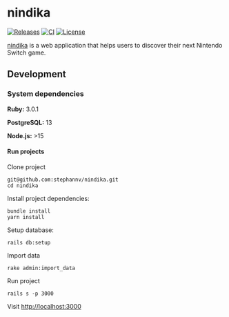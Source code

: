 # nindika
[![Releases](https://img.shields.io/github/v/release/stephannv/nindika)](https://github.com/stephannv/nindika/releases) 
[![CI](https://github.com/stephannv/nindika/actions/workflows/ci.yml/badge.svg?branch=main)](https://github.com/stephannv/nindika/actions/workflows/ci.yml?query=branch%3Amain++)
[![License](https://img.shields.io/github/license/stephannv/nindika)](https://github.com/stephannv/nindika/blob/main/LICENSE.txt) 







[nindika](https://nindika.com) is a web application that helps users to discover their next Nintendo Switch game.

## Development
### System dependencies
**Ruby:** 3.0.1

**PostgreSQL:** 13

**Node.js:** >15

#### Run projects
Clone project
```
git@github.com:stephannv/nindika.git
cd nindika
```

Install project dependencies:
```
bundle install
yarn install
```

Setup database:
```
rails db:setup
```

Import data
```
rake admin:import_data
```

Run project
```
rails s -p 3000
```

Visit [http://localhost:3000](http://localhost:3000)

